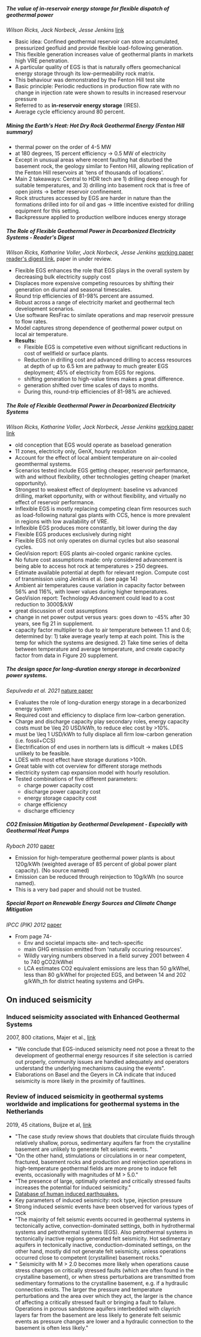 ##### The value of in-reservoir energy storage for flexible dispatch of geothermal power
*Wilson Ricks, Jack Norbeck, Jesse Jenkins*
[link](https://reader.elsevier.com/reader/sd/pii/S0306261922002537?token=72F73177A1C87CAE4DF90C05BEE9097CC5EA8A699DC654106DFA8963A1EC0833FA0AD17B6D6D2612CC4C0E801936C487&originRegion=eu-west-1&originCreation=20230411084449)

- Basic idea: Confined geothermal reservoir can store accumulated, pressurized geofluid and provide flexible load-following generation.
- This flexible generation increases value of geothermal plants in markets high VRE penetration.
- A particular quality of EGS is that is naturally offers geomechanical energy storage through its low-permeability rock matrix.
- This behaviour was demonstrated by the Fenton Hill test site 
- Basic principle: Periodic reductions in production flow rate with no change in injection rate were shown to results in increased reservour pressure
- Referred to as __in-reservoir energy storage__ (IRES).
- Average cycle efficiency around 80 percent.

##### Mining the Earth's Heat: Hot Dry Rock Geothermal Energy (Fenton Hill summary)

- thermal power on the order of 4-5 MW
- at 180 degrees, 15 percent efficiency -> 0.5 MW of electricity
- Except in unusual areas where recent faulting hat disturbed the basement rock, the geology similar to Fenton Hill, allowing replication of the Fenton Hill reservoirs at 'tens of thousands of locations'.
- Main 2 takeaways: Central to HDR tech are 1) drilling deep enough for suitable temperatures, and 3) drilling into basement rock that is free of open joints -> better reservoir confinement.
- Rock structures accessed by EGS are harder in nature than the formations drilled into for oil and gas -> little incentive existed for drilling equipment for this setting.
- Backpressure applied to production wellbore induces energy storage

##### The Role of Flexible Geothermal Power in Decarbonized Electricity Systems - Reader's Digest
*Wilson Ricks, Katharine Voller, Jack Norbeck, Jesse Jenkins*
[working paper reader's digest link](https://zenodo.org/record/7093330#.ZDUdrHZBxPY), paper in under review.

- Flexible EGS enhances the role that EGS plays in the overall system by decreasing bulk electricity supply cost
- Displaces more expensive competing resources by shifting their generation on diurnal and seasonal timescales.
- Round trip efficiencies of 81-98% percent are assumed.
- Robust across a range of electricity market and geothermal tech development scenarios.
- Use software ResFrac to similate operations and map reservoir pressure to flow rates.
- Model captures strong dependence of geothermal power output on local air temperature.
- __Results:__
    - Flexible EGS is competetive even without significant reductions in cost of wellfield or surface plants.
    - Reduction in drilling cost and advanced drilling to access resources at depth of up to 6.5 km are pathway to much greater EGS deployment; 45% of electricity from EGS for regions.
    - shifting generation to high-value times makes a great difference.
    - generation shifted over time scales of days to months.
    - During this, round-trip efficiencies of 81-98% are achieved.

##### The Role of Flexible Geothermal Power in Decarbonized Electricity Systems
*Wilson Ricks, Katharine Voller, Jack Norbeck, Jesse Jenkins*
[working paper link](https://zenodo.org/record/7093330/files/Working%20Paper.pdf?download=1)

- old conception that EGS would operate as baseload generation
- 11 zones, electricity only, GenX, hourly resolution
- Account for the effect of local ambient temperature on air-cooled geomthermal systems.
- Scenarios tested include EGS getting cheaper, reservoir performance, with and without flexibility, other technologies getting cheaper (market opportunity).
- Strongest to weakest effect of deployment: baseline vs advanced drilling, market opportunity, with or without flexibility, and virtually no effect of reservoir performance. 
- Inflexible EGS is mostly replacing competing clean firm resources such as load-following natural gas plants with CCS, hence is more prevalent in regions with low availability of VRE.
- Inflexible EGS produces more constantly, bit lower during the day
- Flexible EGS produces exclusively during night
- Flexible EGS not only operates on diurnal cycles but also seasonal cycles.
- GeoVision report: EGS plants air-cooled organic rankine cycles.
- No future cost assumptions made: only considered advancement is being able to access hot rock at temperatures > 250 degrees.
- Estimate available potential at depth for relevant region. Compute cost of transmission using Jenkins et al. (see page 14)
- Ambient air temperatures cause variation in capacity factor between 56% and 116%, with lower values during higher temperatures.
- GeoVision report: Technology Advancement could lead to a cost reduction to 3000$/kW
- great discussion of cost assumptions
- change in net power output versus years: goes down to -45% after 30 years, see fig 21 in supplement.
- capacity factor multiplier to due to air temperature between 1.1 and 0.6; determined by: 1) take average yearly temp at each point. This is the temp for which the systems are designed. 2) Take time series of delta between temperature and average temperature, and create capacity factor from data in Figure 20 supplement.

##### The design space for long-duration energy storage in decarbonized power systems.
*Sepulveda et al. 2021* [nature paper](https://www.nature.com/articles/s41560-021-00796-8)

- Evaluates the role of long-duration energy storage in a decarbonized energy system
- Required cost and efficiency to displace firm low-carbon generation.
- Charge and discharge capacity play secondary roles, energy capacity costs must be \leq 20 USD/kWh, to reduce elec cost by >10%.
- must be \leq 1 USD/kWh to fully displace all firm low-carbon generation (i.e. fossil+CCS)
- Electrification of end uses in northern lats is difficult -> makes LDES unlikely to be feasible.
- LDES with most effect have storage durations >100h.
- Great table with cot overview for different storage methods
- electricity system cap expansion model with hourly resolution.
- Tested combinations of five different parameters: 
    - charge power capacity cost
    - discharge power capacity cost
    - energy storage capacity cost
    - charge efficiency
    - discharge efficiency

##### CO2 Emission Mitigation by Geothermal Development - Especially with Geothermal Heat Pumps
*Rybach 2010* [paper](https://www.geothermal-energy.org/pdf/IGAstandard/WGC/2010/0209.pdf)

- Emission for high-temperature geothermal power plants is about 120g/kWh (weighted average of 85 percent of global power plant capacity). (No source named)
- Emission can be reduced through reinjection to 10g/kWh (no source named).
- This is a very bad paper and should not be trusted.

##### Special Report on Renewable Energy Sources and Climate Change Mitigation 
*IPCC (PIK) 2012* [paper](https://archive.ipcc.ch/pdf/special-reports/srren/SRREN_FD_SPM_final.pdf)

- From page 74-
    - Env and societal impacts site- and tech-specific
    - main GHG emission emitted from 'naturally occuring resources'.
    - Wildly varying numbers observed in a field survey 2001 between 4 to 740 gCO2/kWhel
    - LCA estimates CO2 equivalent emissions are less than 50 g/kWhel, less than 80 g/kWhel for projected EGS, and between 14 and 202 g/kWh_th for district heating systems and GHPs.

## On induced seismicity 

### __Induced seismicity associated with Enhanced Geothermal Systems__
2007, 800 citations, Majer et al., [link](https://www.sciencedirect.com/science/article/pii/S0375650507000387)

- "We conclude that EGS-induced seismicity need not pose a threat to the development of geothermal energy resources if site selection is carried out properly, community issues are handled adequately and operators understand the underlying mechanisms causing the events".
- Elaborations on Basel and the Geyers in CA indicate that induced seismicity is more likely in the proximity of faultlines.

### __Review of induced seismicity in geothermal systems worldwide and implications for geothermal systems in the Netherlands__
2019, 45 citations, Buijze et al, [link](https://www.cambridge.org/core/journals/netherlands-journal-of-geosciences/article/review-of-induced-seismicity-in-geothermal-systems-worldwide-and-implications-for-geothermal-systems-in-the-netherlands/FAF7C70E8F2DAF8DDC18B84B18BF146B)

- "The case study review shows that doublets that circulate fluids through relatively shallow, porous, sedimentary aquifers far from the crystalline basement are unlikely to generate felt seismic events. "
- "On the other hand, stimulations or circulations in or near competent, fractured, basement rocks and production and reinjection operations in high-temperature geothermal fields are more prone to induce felt events, occasionally with magnitudes of M > 5.0."
- "The presence of large, optimally oriented and critically stressed faults increases the potential for induced seismicity."
- [Database of human induced earthquakes.](http://inducedearthquakes.org/)
- Key parameters of induced seismicity: rock type, injection pressure
- Strong induced seismic events have been observed for various types of rock
- "The majority of felt seismic events occurred in geothermal systems in tectonically active, convection-dominated settings, both in hydrothermal systems and petrothermal systems (EGS). Also petrothermal systems in tectonically inactive regions generated felt seismicity. Hot sedimentary aquifers in tectonically inactive, conduction-dominated settings, on the other hand, mostly did not generate felt seismicity, unless operations occurred close to competent (crystalline) basement rocks."
- " Seismicity with M > 2.0 becomes more likely when operations cause stress changes on critically stressed faults (which are often found in the crystalline basement), or when stress perturbations are transmitted from sedimentary formations to the crystalline basement, e.g. if a hydraulic connection exists. The larger the pressure and temperature perturbations and the area over which they act, the larger is the chance of affecting a critically stressed fault or bringing a fault to failure.  Operations in porous sandstone aquifers interbedded with clayrich layers far from the basement are less likely to generate felt seismic events as pressure changes are lower and a hydraulic connection to the basement is often less likely."